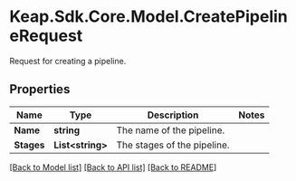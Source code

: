 # Keap.Sdk.Core.Model.CreatePipelineRequest
Request for creating a pipeline.

## Properties

Name | Type | Description | Notes
------------ | ------------- | ------------- | -------------
**Name** | **string** | The name of the pipeline. | 
**Stages** | **List&lt;string&gt;** | The stages of the pipeline. | 

[[Back to Model list]](../README.md#documentation-for-models) [[Back to API list]](../README.md#documentation-for-api-endpoints) [[Back to README]](../README.md)

